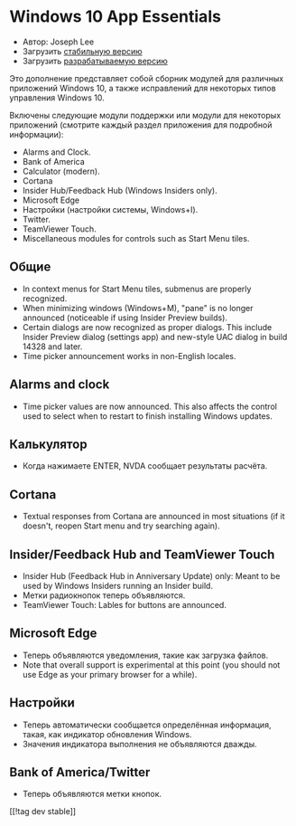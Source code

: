 # Windows 10 App Essentials #

* Автор: Joseph Lee
* Загрузить [стабильную версию][1]
* Загрузить [разрабатываемую версию][2]

Это дополнение представляет собой сборник модулей для различных приложений
Windows 10, а также исправлений для некоторых типов управления Windows 10.

Включены следующие модули поддержки или модули для некоторых приложений
(смотрите каждый раздел приложения для подробной информации):

* Alarms and Clock.
* Bank of America
* Calculator (modern).
* Cortana
* Insider Hub/Feedback Hub (Windows Insiders only).
* Microsoft Edge
* Настройки (настройки системы, Windows+I).
* Twitter.
* TeamViewer Touch.
* Miscellaneous modules for controls such as Start Menu tiles.

## Общие

* In context menus for Start Menu tiles, submenus are properly recognized.
* When minimizing windows (Windows+M), "pane" is no longer announced
  (noticeable if using Insider Preview builds).
* Certain dialogs are now recognized as proper dialogs. This include Insider
  Preview dialog (settings app) and new-style UAC dialog in build 14328 and
  later.
* Time picker announcement works in non-English locales.

## Alarms and clock

* Time picker values are now announced. This also affects the control used
  to select when to restart to finish installing Windows updates.

## Калькулятор

* Когда нажимаете ENTER, NVDA сообщает результаты расчёта.

## Cortana

* Textual responses from Cortana are announced in most situations (if it
  doesn't, reopen Start menu and try searching again).

## Insider/Feedback Hub and TeamViewer Touch

* Insider Hub (Feedback Hub in Anniversary Update) only: Meant to be used by
  Windows Insiders running an Insider build.
* Метки радиокнопок теперь объявляются.
* TeamViewer Touch: Lables for buttons are announced.

## Microsoft Edge

* Теперь объявляются уведомления, такие как загрузка файлов.
* Note that overall support is experimental at this point (you should not
  use Edge as your primary browser for a while).

## Настройки

* Теперь автоматически сообщается определённая информация, такая, как
  индикатор обновления Windows.
* Значения индикатора выполнения не объявляются дважды.

## Bank of America/Twitter

* Теперь объявляются метки кнопок.

[[!tag dev stable]]

[1]: http://addons.nvda-project.org/files/get.php?file=w10

[2]: http://addons.nvda-project.org/files/get.php?file=w10-dev
